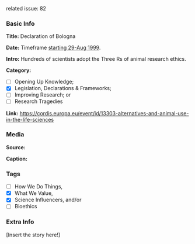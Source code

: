 related issue: 82
### Basic Info

**Title:**
Declaration of Bologna

**Date:**
Timeframe [starting 29-Aug 1999](https://cordis.europa.eu/event/id/13303-alternatives-and-animal-use-in-the-life-sciences).

**Intro:**
Hundreds of scientists adopt the Three Rs of animal research ethics.

**Category:** 

- [ ] Opening Up Knowledge;
- [x] Legislation, Declarations & Frameworks;
- [ ] Improving Research; or
- [ ] Research Tragedies

**Link:**
https://cordis.europa.eu/event/id/13303-alternatives-and-animal-use-in-the-life-sciences
### Media

**Source:** 

**Caption:** 

### Tags

- [ ] How We Do Things, 
- [x] What We Value, 
- [x] Science Influencers, and/or 
- [ ] Bioethics

### Extra Info

[Insert the story here!]
